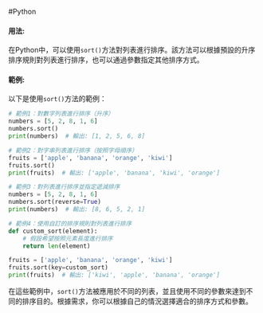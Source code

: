 #Python 
#### 用法:
在Python中，可以使用`sort()`方法對列表進行排序。該方法可以根據預設的升序排序規則對列表進行排序，也可以通過參數指定其他排序方式。

#### 範例:
以下是使用`sort()`方法的範例：

```python
# 範例1：對數字列表進行排序（升序）
numbers = [5, 2, 8, 1, 6]
numbers.sort()
print(numbers)  # 輸出: [1, 2, 5, 6, 8]

# 範例2：對字串列表進行排序（按照字母順序）
fruits = ['apple', 'banana', 'orange', 'kiwi']
fruits.sort()
print(fruits)  # 輸出: ['apple', 'banana', 'kiwi', 'orange']

# 範例3：對列表進行排序並指定遞減排序
numbers = [5, 2, 8, 1, 6]
numbers.sort(reverse=True)
print(numbers)  # 輸出: [8, 6, 5, 2, 1]

# 範例4：使用自訂的排序規則對列表進行排序
def custom_sort(element):
    # 假設希望按照元素長度進行排序
    return len(element)

fruits = ['apple', 'banana', 'orange', 'kiwi']
fruits.sort(key=custom_sort)
print(fruits)  # 輸出: ['kiwi', 'apple', 'banana', 'orange']

```

在這些範例中，`sort()`方法被應用於不同的列表，並且使用不同的參數來達到不同的排序目的。根據需求，你可以根據自己的情況選擇適合的排序方式和參數。